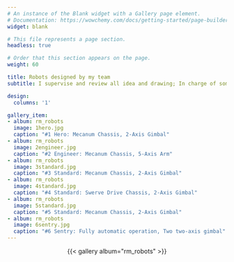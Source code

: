 ```yaml
---
# An instance of the Blank widget with a Gallery page element.
# Documentation: https://wowchemy.com/docs/getting-started/page-builder/
widget: blank

# This file represents a page section.
headless: true

# Order that this section appears on the page.
weight: 60

title: Robots designed by my team
subtitle: I supervise and review all idea and drawing; In charge of some important design and calculations. Note that these robots are for RoboMaster competition only and should not and will not be military related!

design:
  columns: '1'

gallery_item:
- album: rm_robots
  image: 1hero.jpg
  caption: "#1 Hero: Mecanum Chassis, 2-Axis Gimbal"
- album: rm_robots
  image: 2engineer.jpg
  caption: "#2 Engineer: Mecanum Chassis, 5-Axis Arm"
- album: rm_robots
  image: 3standard.jpg
  caption: "#3 Standard: Mecanum Chassis, 2-Axis Gimbal"
- album: rm_robots
  image: 4standard.jpg
  caption: "#4 Standard: Swerve Drive Chassis, 2-Axis Gimbal"
- album: rm_robots
  image: 5standard.jpg
  caption: "#5 Standard: Mecanum Chassis, 2-Axis Gimbal"
- album: rm_robots
  image: 6sentry.jpg
  caption: "#6 Sentry: Fully automatic operation, Two two-axis gimbal"  
---
```


<center>{{< gallery album="rm_robots" >}}</center>
